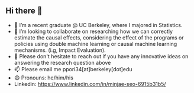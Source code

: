 ## Hi there 👋

- 🔭 I’m a recent graduate @ UC Berkeley, where I majored in Statistics.
- 👯 I’m looking to collaborate on researching how we can correctly estimate the causal effects, considering the effect of the programs or policies using double machine learning or causal machine learning mechanisms. (i.g, Impact Evaluation). 
- 💬 Please don't hesitate to reach out if you have any innovative ideas on answering the research question above
- 📫 Please email me ppori34[at]berkeley[dot]edu
- 😄 Pronouns: he/him/his
- Linkedin: https://www.linkedin.com/in/minjae-seo-6915b31b5/
